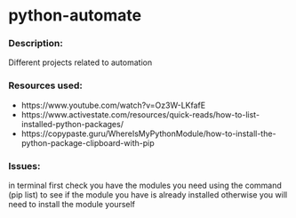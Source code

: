 # python-automate

<h3>Description:</h3>

Different projects related to automation


<h3>Resources used:</h3>
<ul>
<li>https://www.youtube.com/watch?v=Oz3W-LKfafE</li>
<li>https://www.activestate.com/resources/quick-reads/how-to-list-installed-python-packages/</li>
<li>https://copypaste.guru/WhereIsMyPythonModule/how-to-install-the-python-package-clipboard-with-pip</li>
</ul>


<h3>Issues:</h3>
in terminal first check you have the modules you need using the command (pip list) to see if the module you have is already installed otherwise you will need to install the module yourself
